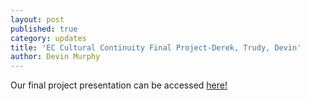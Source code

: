 ```yaml
---
layout: post
published: true
category: updates
title: 'EC Cultural Continuity Final Project-Derek, Trudy, Devin'
author: Devin Murphy
---
```

Our final project presentation can be accessed [here!](https://docs.google.com/presentation/d/14JcjmBj1fyjYsy5hvvufIoeF3xdL0blDRY6pfovri3o/edit?usp=sharing)
